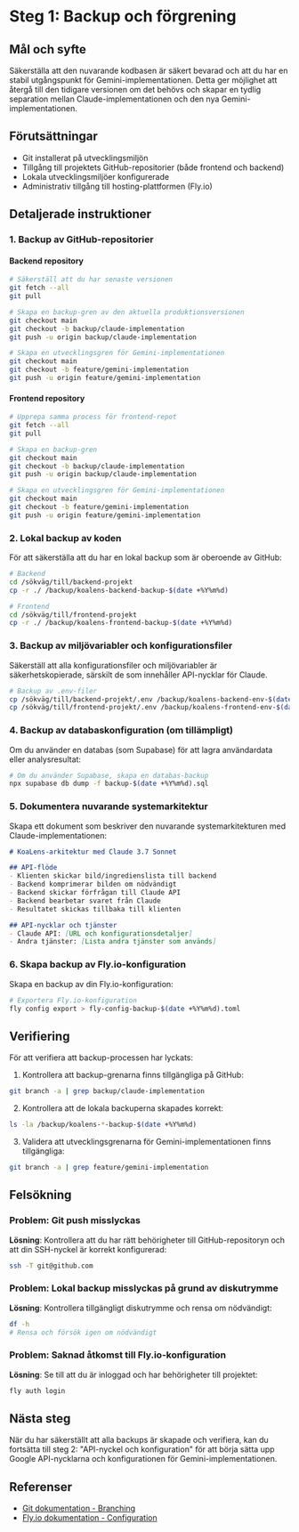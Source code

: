 # Steg 1: Backup och förgrening

## Mål och syfte
Säkerställa att den nuvarande kodbasen är säkert bevarad och att du har en stabil utgångspunkt för Gemini-implementationen. Detta ger möjlighet att återgå till den tidigare versionen om det behövs och skapar en tydlig separation mellan Claude-implementationen och den nya Gemini-implementationen.

## Förutsättningar
- Git installerat på utvecklingsmiljön
- Tillgång till projektets GitHub-repositorier (både frontend och backend)
- Lokala utvecklingsmiljöer konfigurerade
- Administrativ tillgång till hosting-plattformen (Fly.io)

## Detaljerade instruktioner

### 1. Backup av GitHub-repositorier

#### Backend repository
```bash
# Säkerställ att du har senaste versionen
git fetch --all
git pull

# Skapa en backup-gren av den aktuella produktionsversionen
git checkout main
git checkout -b backup/claude-implementation
git push -u origin backup/claude-implementation

# Skapa en utvecklingsgren för Gemini-implementationen
git checkout main
git checkout -b feature/gemini-implementation
git push -u origin feature/gemini-implementation
```

#### Frontend repository
```bash
# Upprepa samma process för frontend-repot
git fetch --all
git pull

# Skapa en backup-gren
git checkout main
git checkout -b backup/claude-implementation
git push -u origin backup/claude-implementation

# Skapa en utvecklingsgren för Gemini-implementationen
git checkout main
git checkout -b feature/gemini-implementation
git push -u origin feature/gemini-implementation
```

### 2. Lokal backup av koden

För att säkerställa att du har en lokal backup som är oberoende av GitHub:

```bash
# Backend
cd /sökväg/till/backend-projekt
cp -r ./ /backup/koalens-backend-backup-$(date +%Y%m%d)

# Frontend
cd /sökväg/till/frontend-projekt
cp -r ./ /backup/koalens-frontend-backup-$(date +%Y%m%d)
```

### 3. Backup av miljövariabler och konfigurationsfiler

Säkerställ att alla konfigurationsfiler och miljövariabler är säkerhetskopierade, särskilt de som innehåller API-nycklar för Claude.

```bash
# Backup av .env-filer
cp /sökväg/till/backend-projekt/.env /backup/koalens-backend-env-$(date +%Y%m%d)
cp /sökväg/till/frontend-projekt/.env /backup/koalens-frontend-env-$(date +%Y%m%d)
```

### 4. Backup av databaskonfiguration (om tillämpligt)

Om du använder en databas (som Supabase) för att lagra användardata eller analysresultat:

```bash
# Om du använder Supabase, skapa en databas-backup
npx supabase db dump -f backup-$(date +%Y%m%d).sql
```

### 5. Dokumentera nuvarande systemarkitektur

Skapa ett dokument som beskriver den nuvarande systemarkitekturen med Claude-implementationen:

```markdown
# KoaLens-arkitektur med Claude 3.7 Sonnet

## API-flöde
- Klienten skickar bild/ingredienslista till backend
- Backend komprimerar bilden om nödvändigt
- Backend skickar förfrågan till Claude API
- Backend bearbetar svaret från Claude
- Resultatet skickas tillbaka till klienten

## API-nycklar och tjänster
- Claude API: [URL och konfigurationsdetaljer]
- Andra tjänster: [Lista andra tjänster som används]
```

### 6. Skapa backup av Fly.io-konfiguration

Skapa en backup av din Fly.io-konfiguration:

```bash
# Exportera Fly.io-konfiguration
fly config export > fly-config-backup-$(date +%Y%m%d).toml
```

## Verifiering

För att verifiera att backup-processen har lyckats:

1. Kontrollera att backup-grenarna finns tillgängliga på GitHub:
```bash
git branch -a | grep backup/claude-implementation
```

2. Kontrollera att de lokala backuperna skapades korrekt:
```bash
ls -la /backup/koalens-*-backup-$(date +%Y%m%d)
```

3. Validera att utvecklingsgrenarna för Gemini-implementationen finns tillgängliga:
```bash
git branch -a | grep feature/gemini-implementation
```

## Felsökning

### Problem: Git push misslyckas
**Lösning**: Kontrollera att du har rätt behörigheter till GitHub-repositoryn och att din SSH-nyckel är korrekt konfigurerad:
```bash
ssh -T git@github.com
```

### Problem: Lokal backup misslyckas på grund av diskutrymme
**Lösning**: Kontrollera tillgängligt diskutrymme och rensa om nödvändigt:
```bash
df -h
# Rensa och försök igen om nödvändigt
```

### Problem: Saknad åtkomst till Fly.io-konfiguration
**Lösning**: Se till att du är inloggad och har behörigheter till projektet:
```bash
fly auth login
```

## Nästa steg

När du har säkerställt att alla backups är skapade och verifiera, kan du fortsätta till steg 2: "API-nyckel och konfiguration" för att börja sätta upp Google API-nycklarna och konfigurationen för Gemini-implementationen.

## Referenser
- [Git dokumentation - Branching](https://git-scm.com/book/en/v2/Git-Branching-Branches-in-a-Nutshell)
- [Fly.io dokumentation - Configuration](https://fly.io/docs/reference/configuration/)

